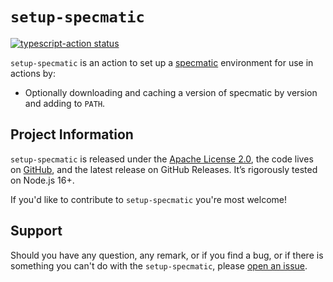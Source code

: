 <p align="center">
  <h1><code>setup-specmatic</code></h1>
  <a href="https://github.com/airslate-oss/setup-specmatic/actions">
    <img alt="typescript-action status" src="https://github.com/airslate-oss/setup-specmatic/workflows/build-test/badge.svg">
  </a>
</p>

`setup-specmatic` is an action to set up a [specmatic](https://specmatic.in) environment for use in actions by:

- Optionally downloading and caching a version of specmatic by version and adding to `PATH`.

## Project Information

`setup-specmatic` is released under the [Apache License 2.0](https://choosealicense.com/licenses/apache-2.0/),
the code lives on [GitHub](https://github.com/airslate-oss/python-airslate), and the latest release on GitHub Releases.
It’s rigorously tested on Node.js 16+.

If you'd like to contribute to `setup-specmatic` you're most welcome!


## Support

Should you have any question, any remark, or if you find a bug, or if there is something you can't do with the
`setup-specmatic`, please [open an issue](https://github.com/airslate-oss/setup-specmatic/issues).
